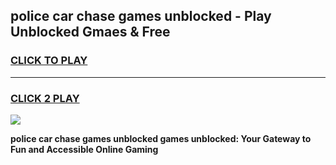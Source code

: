
## police car chase games unblocked - Play Unblocked Gmaes & Free
<h3>
<a href="https://premium.freeplayer.one?title=police_car_chase_games_unblocked&ref=19F">CLICK TO PLAY</a></h3>
<hr>

<h3>
<a href="https://premium.freeplayer.one?title=police_car_chase_games_unblocked&ref=19F">CLICK 2 PLAY</a>
  
</h3>

<a href="https://premium.freeplayer.one?title=police_car_chase_games_unblocked&ref=19F/"><img src="https://clearcache.store/games.png"></a>


**police car chase games unblocked games unblocked: Your Gateway to Fun and Accessible Online Gaming**
